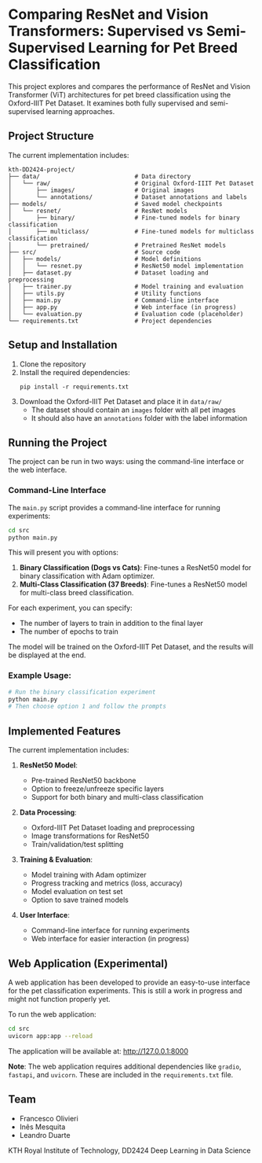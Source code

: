 # Comparing ResNet and Vision Transformers: Supervised vs Semi-Supervised Learning for Pet Breed Classification

This project explores and compares the performance of ResNet and Vision Transformer (ViT) architectures for pet breed classification using the Oxford-IIIT Pet Dataset. It examines both fully supervised and semi-supervised learning approaches.

## Project Structure

The current implementation includes:

```
kth-DD2424-project/
├── data/                           # Data directory
│   └── raw/                        # Original Oxford-IIIT Pet Dataset
│       ├── images/                 # Original images
│       └── annotations/            # Dataset annotations and labels
├── models/                         # Saved model checkpoints
│   └── resnet/                     # ResNet models
│       ├── binary/                 # Fine-tuned models for binary classification
│       ├── multiclass/             # Fine-tuned models for multiclass classification
│       └── pretrained/             # Pretrained ResNet models
├── src/                            # Source code
│   ├── models/                     # Model definitions
│   │   └── resnet.py               # ResNet50 model implementation
│   ├── dataset.py                  # Dataset loading and preprocessing
│   ├── trainer.py                  # Model training and evaluation
│   ├── utils.py                    # Utility functions
│   ├── main.py                     # Command-line interface
│   ├── app.py                      # Web interface (in progress)
│   └── evaluation.py               # Evaluation code (placeholder)
└── requirements.txt                # Project dependencies
```

## Setup and Installation

1. Clone the repository
2. Install the required dependencies:
   ```
   pip install -r requirements.txt
   ```
3. Download the Oxford-IIIT Pet Dataset and place it in `data/raw/`
   - The dataset should contain an `images` folder with all pet images
   - It should also have an `annotations` folder with the label information

## Running the Project

The project can be run in two ways: using the command-line interface or the web interface.

### Command-Line Interface

The `main.py` script provides a command-line interface for running experiments:

```bash
cd src
python main.py
```

This will present you with options:
1. **Binary Classification (Dogs vs Cats)**: Fine-tunes a ResNet50 model for binary classification with Adam optimizer.
2. **Multi-Class Classification (37 Breeds)**: Fine-tunes a ResNet50 model for multi-class breed classification.

For each experiment, you can specify:
- The number of layers to train in addition to the final layer
- The number of epochs to train

The model will be trained on the Oxford-IIIT Pet Dataset, and the results will be displayed at the end.

### Example Usage:

```bash
# Run the binary classification experiment
python main.py
# Then choose option 1 and follow the prompts
```

## Implemented Features

The current implementation includes:

1. **ResNet50 Model**:
   - Pre-trained ResNet50 backbone
   - Option to freeze/unfreeze specific layers
   - Support for both binary and multi-class classification

2. **Data Processing**:
   - Oxford-IIIT Pet Dataset loading and preprocessing
   - Image transformations for ResNet50
   - Train/validation/test splitting

3. **Training & Evaluation**:
   - Model training with Adam optimizer
   - Progress tracking and metrics (loss, accuracy)
   - Model evaluation on test set
   - Option to save trained models

4. **User Interface**:
   - Command-line interface for running experiments
   - Web interface for easier interaction (in progress)

## Web Application (Experimental)

A web application has been developed to provide an easy-to-use interface for the pet classification experiments. This is still a work in progress and might not function properly yet.

To run the web application:

```bash
cd src
uvicorn app:app --reload
```

The application will be available at: http://127.0.0.1:8000

**Note**: The web application requires additional dependencies like `gradio`, `fastapi`, and `uvicorn`. These are included in the `requirements.txt` file.

## Team

- Francesco Olivieri
- Inês Mesquita
- Leandro Duarte

KTH Royal Institute of Technology, DD2424 Deep Learning in Data Science
